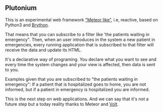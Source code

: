 Plutonium
---------

This is an experimental web framework ["Meteor like"](https://www.meteor.com/), i.e, reactive, based on Python3 and [Brython](http://www.brython.info/index.html).

That means that you can subscribe to a filter like 'the patients waiting in emergency". Then, when an user introduces in the system a new patient in emergencies, every running application that is subscribed to that filter will receive the data and update its HTML.

It's a declarative way of programing. You declare what you want to see and every time the system changes and your view is affected, then data is sent to you.

Examples given that you are subscribed to "the patients waiting in emergency": If a patient that is hospitalized goes to home, you are not informed, but if a patient in emergency is hospitalized you are informed.

This is the next step on web applications. And we can say that it's not a future step but a today reality thanks to Meteor and [Volt](http://voltframework.com/).


